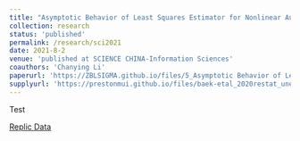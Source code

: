```yaml
---
title: "Asymptotic Behavior of Least Squares Estimator for Nonlinear Autoregressive Models"
collection: research
status: 'published'
permalink: /research/sci2021
date: 2021-8-2
venue: 'published at SCIENCE CHINA-Information Sciences'
coauthors: 'Chanying Li'
paperurl: 'https://ZBLSIGMA.github.io/files/5_Asymptotic Behavior of Least Squares Estimator for Nonlinear Autoregressive Models.pdf'
supplyurl: 'https://prestonmui.github.io/files/baek-etal_2020restat_unemploymenteffects.pdf'
---
```


Test

[Replic Data](https://dataverse.harvard.edu/dataset.xhtml?persistentId=doi:10.7910/DVN/RKPFLB)
